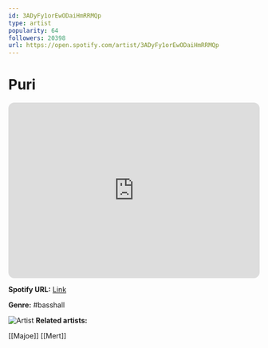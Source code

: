 ```yaml
---
id: 3ADyFy1orEwODaiHmRRMQp
type: artist
popularity: 64
followers: 20398
url: https://open.spotify.com/artist/3ADyFy1orEwODaiHmRRMQp
---
```

# Puri

<iframe style="border-radius:12px" src="https://open.spotify.com/embed/artist/3ADyFy1orEwODaiHmRRMQp" width="100%" height="352" frameBorder="0" allowfullscreen="" allow="autoplay; clipboard-write; encrypted-media; fullscreen; picture-in-picture" loading="lazy"></iframe>

**Spotify URL:** [Link](https://open.spotify.com/artist/3ADyFy1orEwODaiHmRRMQp)

**Genre:**  #basshall

![Artist](https://i.scdn.co/image/ab6761610000e5eba22623b5c4d912075ba59116)
**Related artists:**

[[Majoe]]
[[Mert]]
